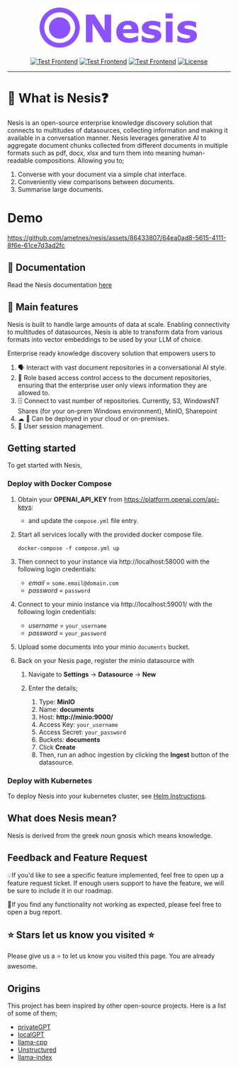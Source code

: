 
<p align="center">
  <img height="100" src="https://raw.githubusercontent.com/ametnes/nesis/main/nesis/frontend/client/src/images/Nesis.svg" alt="Nesis" title="Nesis">
</p>

<p align="center">
   <a href="https://github.com/ametnes/nesis/actions/workflows/test_frontend.yml" target="_blank"><img src="https://github.com/ametnes/nesis/actions/workflows/test_frontend.yml/badge.svg" alt="Test Frontend"/></a>
   <a href="https://github.com/ametnes/nesis/actions/workflows/test_api.yml" target="_blank"><img src="https://github.com/ametnes/nesis/actions/workflows/test_api.yml/badge.svg" alt="Test Frontend"/></a>
   <a href="https://github.com/ametnes/nesis/actions/workflows/test_rag.yml" target="_blank"><img src="https://github.com/ametnes/nesis/actions/workflows/test_rag.yml/badge.svg" alt="Test Frontend"/></a>
   <a href="./LICENSE" target="_blank"><img src="https://img.shields.io/badge/License-Apache_2.0-blue.svg" alt="License"/></a>
</p>

---
# 👋 What is Nesis❓

Nesis is an open-source enterprise knowledge discovery solution that connects to multitudes of datasources, collecting 
information and making it available in a conversation manner. Nesis leverages generative AI to aggregate document chunks
collected from different documents in multiple formats such as pdf, docx, xlsx and turn them into meaning human-readable compositions. Allowing you to;

1. Converse with your document via a simple chat interface.
2. Conveniently view comparisons between documents.
3. Summarise large documents.

# Demo

https://github.com/ametnes/nesis/assets/86433807/64ea0ad8-5615-4111-8f6e-61ce7d3ad2fc

## 📜 Documentation
Read the Nesis documentation [here](https://ametnes.github.io/nesis)

## 🎰 Main features
Nesis is built to handle large amounts of data at scale. Enabling connectivity to multitudes of datasources, 
Nesis is able to transform data from various formats into vector embeddings to be used by your LLM of choice.

Enterprise ready knowledge discovery solution that empowers users to
1. 🗣 Interact with vast document repositories in a conversational AI style.
2. 🛂 Role based access control access to the document repositories, ensuring that the enterprise user only views information they are allowed to.
3. 🗄 Connect to vast number of repositories. Currently, S3, WindowsNT Shares (for your on-prem Windows environment), MinIO, Sharepoint
4. ☁ 🏢 Can be deployed in your cloud or on-premises.
5. 🔐 User session management.

## Getting started
To get started with Nesis,

### Deploy with Docker Compose
1. Obtain your **OPENAI_API_KEY** from https://platform.openai.com/api-keys:
      - and update the `compose.yml` file entry.

2. Start all services locally with the provided docker compose file.

   ```commandline
   docker-compose -f compose.yml up
   ```

2. Then connect to your instance via http://localhost:58000 with the following login credentials:
      - *email* = `some.email@domain.com`
      - *password* = `password`

3. Connect to your minio instance via http://localhost:59001/ with the following login credentials:
      - *username* = `your_username`
      - *password* = `your_password`


4. Upload some documents into your minio `documents` bucket.

5. Back on your Nesis page, register the minio datasource with
   1. Navigate to **Settings** -> **Datasource** -> **New**
   2. Enter the details;
   
      1. Type: **MinIO**
      2. Name: **documents**
      3. Host: **http://minio:9000/**
      4. Access Key: `your_username`
      5. Access Secret: `your_password`
      6. Buckets: **documents**
      7. Click **Create**
      8. Then, run an adhoc ingestion by clicking the **Ingest** button of the datasource.

### Deploy with Kubernetes
To deploy Nesis into your kubernetes cluster, see [Helm Instructions](https://ametnes.github.io/nesis/installing/helm/).

## What does Nesis mean?
Nesis is derived from the greek noun gnosis which means knowledge.

## Feedback and Feature Request
💡If you'd like to see a specific feature implemented, feel free to open up a feature request ticket.
If enough users support to have the feature, we will be sure to include it in our roadmap.

🐞If you find any functionality not working as expected, please feel free to open a bug report.

## ⭐ Stars let us know you visited ⭐
Please give us a ⭐ to let us know you visited this page. You are already awesome.

## Origins
This project has been inspired by other open-source projects. Here is a list of some of them;

- [privateGPT](https://github.com/imartinez/privateGPT)
- [localGPT](https://github.com/PromtEngineer/localGPT)
- [llama-cpp](https://github.com/abetlen/llama-cpp-python)
- [Unstructured](https://github.com/Unstructured-IO/unstructured)
- [llama-index](https://github.com/run-llama/llama_index)
